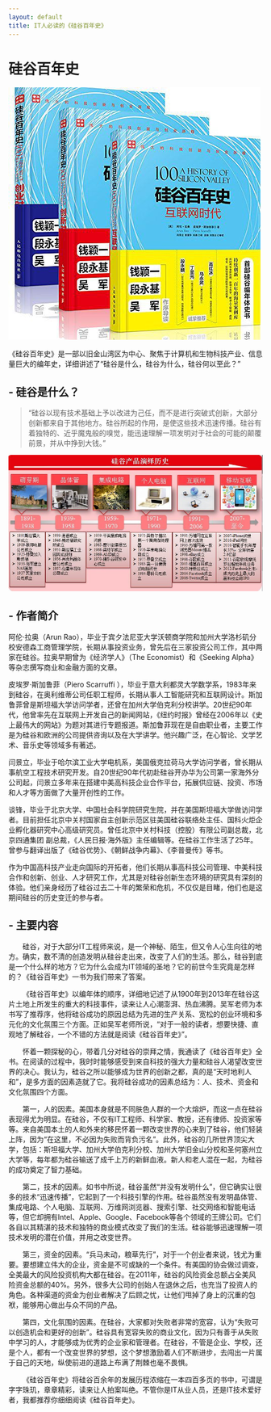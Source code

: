 ```yaml
---
layout: default
title: IT人必读的《硅谷百年史》
---
```


# 硅谷百年史

![](images/lab03.jpg)

《硅谷百年史》是一部以旧金山湾区为中心、聚焦于计算机和生物科技产业、信息量巨大的编年史，详细讲述了“硅谷是什么，硅谷为什么，硅谷何以至此？”

## - 硅谷是什么？
> “硅谷以现有技术基础上予以改进为己任，而不是进行突破式创新，大部分创新都来自于其他地方。硅谷所起的作用，是使这些技术迅速传播。硅谷有着独特的、近乎魔鬼般的嗅觉，能迅速理解一项发明对于社会的可能的颠覆前景，并从中挣到大钱。”


![](images/silicon.jpeg)

## - 作者简介

阿伦·拉奥（Arun Rao），毕业于宾夕法尼亚大学沃顿商学院和加州大学洛杉矶分校安德森工商管理学院，长期从事投资业务，曾先后在三家投资公司工作，其中两家在硅谷。拉奥早期曾为《经济学人》（The Economist）和《Seeking Alpha》等杂志撰写商业和金融方面的文章。 

皮埃罗·斯加鲁菲（Piero Scarruffi ），毕业于意大利都灵大学数学系，1983年来到硅谷，在奥利维蒂公司任职工程师，长期从事人工智能研究和互联网设计。斯加鲁菲曾是斯坦福大学访问学者，还曾在加州大学伯克利分校讲学。20世纪90年代，他曾率先在互联网上开发自己的新闻网站，《纽约时报》曾经在2006年以《史上最伟大的网站》为题对其进行专题报道。斯加鲁菲现在是自由职业者，主要工作是为硅谷和欧洲的公司提供咨询以及在大学讲学。他兴趣广泛，在心智论、文学艺术、音乐史等领域多有著述。 

闫景立，毕业于哈尔滨工业大学电机系，美国俄克拉荷马大学访问学者，曾长期从事航空工程技术研究开发。自20世纪90年代初赴硅谷开办华为公司第一家海外分公司起，闫景立多年来在搭建中美高科技企业合作平台，拓展供应链、投资、市场和人才等方面做了大量开创性的工作。  

谈锋，毕业于北京大学、中国社会科学院研究生院，并在美国斯坦福大学做访问学者。目前担任北京中关村国家自主创新示范区驻美国硅谷联络处主任、国科火炬企业孵化器研究中心高级研究员。曾任北京中关村科技（控股）有限公司副总裁，北京四通集团 副总裁，《人民日报·海外版》主任编辑等。在硅谷工作生活了25年。曾参与翻译出版了《硅谷优势》、《朝鲜战争内幕》、《李普曼传》等书。 

作为中国高科技产业走向国际的开拓者，他们长期从事高科技公司管理、中美科技合作和创新、创业、人才研究工作，尤其是对硅谷创新生态环境的研究具有深刻的体验。他们亲身经历了硅谷过去二十年的繁荣和危机，不仅仅是目睹，他们也是这期间硅谷的历史变迁的参与者。 

## - 主要内容

&emsp;&emsp;硅谷，对于大部分IT工程师来说，是一个神秘、陌生，但又令人心生向往的地方。确实，数不清的创造发明从硅谷走出来，改变了人们的生活。那么，硅谷到底是一个什么样的地方？它为什么会成为IT领域的圣地？它的前世今生究竟是怎样的？《硅谷百年史》一书为我们带来了答案。  

&emsp;&emsp;《硅谷百年史》以编年体的顺序，详细地记述了从1900年到2013年在硅谷这片土地上所发生的重大的科技事件，读来让人心潮澎湃、热血沸腾。吴军老师为本书写了推荐序，他将硅谷成功的原因总结为先进的生产关系、宽松的创业环境和多元化的文化氛围三个方面。正如吴军老师所说，“对于一般的读者，想要快捷、直观地了解硅谷，一个不错的方法就是阅读《硅谷百年史》”。 

&emsp;&emsp;怀着一颗探秘的心，带着几分对硅谷的崇拜之情，我通读了《硅谷百年史》全书。在阅读的过程中，我时时能够感受到来自科技的强大力量和硅谷人渴望改变世界的决心。我认为，硅谷之所以能够成为世界的创新之都，真的是“天时地利人和”，是多方面的因素造就了它。我将硅谷成功的因素总结为：人、技术、资金和文化氛围四个方面。  

&emsp;&emsp;第一，人的因素。美国本身就是不同肤色人群的一个大熔炉，而这一点在硅谷表现得尤为明显。在硅谷，不仅有IT工程师、科学家、教授，还有律师、投资家等等。来自美国本土的人和外来的移民怀着一颗改变世界的心来到了硅谷，他们轻装上阵，因为“在这里，不必因为失败而背负污名”。此外，硅谷的几所世界顶尖大学，包括：斯坦福大学、加州大学伯克利分校、加州大学旧金山分校和圣何塞州立大学等，每年都为硅谷输送了成千上万的新鲜血液。新人和老人混在一起，为硅谷的成功奠定了智力基础。  

&emsp;&emsp;第二，技术的因素。如书中所说，硅谷虽然“并没有发明什么”，但它确实让很多的技术“迅速传播”，它起到了一个科技引擎的作用。硅谷虽然没有发明晶体管、集成电路、个人电脑、互联网、万维网浏览器、搜索引擎、社交网络和智能电话等，但它却拥有Intel、Apple、Google、Facebook等各个领域的王牌公司。它们各自以其精湛的技术和独特的商业模式改变了我们的生活。硅谷能够迅速理解一项技术发明的潜在价值，并用之改变世界。  

&emsp;&emsp;第三，资金的因素。“兵马未动，粮草先行”，对于一个创业者来说，钱尤为重要。要想建立伟大的企业，资金是不可或缺的一个条件。有美国的协会做过调查，全美最大的风险投资机构大都在硅谷。在2011年，硅谷的风险资金总额占全美风险资金总额的40%。另外，很多大公司的创始人在退休之后，也充当了投资人的角色。各种渠道的资金为创业者解决了后顾之忧，让他们甩掉了身上的沉重的包袱，能够用心做出与众不同的产品。  

&emsp;&emsp;第四，文化氛围的因素。在硅谷，大家都对失败者非常的宽容，认为“失败可以创造机会和更好的创新”。硅谷具有宽容失败的商业文化，因为只有善于从失败中学习的人，才能够成为优秀的企业家和管理者。在硅谷，不管是企业、学校，还是个人，都有一个改变世界的梦想，这个梦想激励着人们不断进步，去闯出一片属于自己的天地，纵使前进的道路上布满了荆棘也毫不畏惧。 

&emsp;&emsp;《硅谷百年史》将硅谷百余年的发展历程浓缩在一本四百多页的书中，可谓是字字珠玑，章章精彩，读来让人拍案叫绝。不管你是IT从业人员，还是IT技术爱好者，我都推荐你细细阅读《硅谷百年史》。  